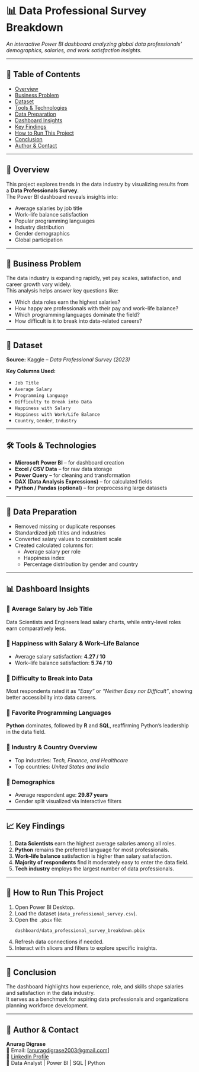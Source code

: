 # 📊 Data Professional Survey Breakdown

_An interactive Power BI dashboard analyzing global data professionals’ demographics, salaries, and work satisfaction insights._

---

## 📌 Table of Contents
- [Overview](#overview)
- [Business Problem](#business-problem)
- [Dataset](#dataset)
- [Tools & Technologies](#tools--technologies)
- [Data Preparation](#data-preparation)
- [Dashboard Insights](#dashboard-insights)
- [Key Findings](#key-findings)
- [How to Run This Project](#how-to-run-this-project)
- [Conclusion](#conclusion)
- [Author & Contact](#author--contact)

---

## 🧩 Overview

This project explores trends in the data industry by visualizing results from a **Data Professionals Survey**.  
The Power BI dashboard reveals insights into:
- Average salaries by job title  
- Work–life balance satisfaction  
- Popular programming languages  
- Industry distribution  
- Gender demographics  
- Global participation  

---

## 🎯 Business Problem

The data industry is expanding rapidly, yet pay scales, satisfaction, and career growth vary widely.  
This analysis helps answer key questions like:
- Which data roles earn the highest salaries?  
- How happy are professionals with their pay and work–life balance?  
- Which programming languages dominate the field?  
- How difficult is it to break into data-related careers?  

---

## 📁 Dataset

**Source:** Kaggle – *Data Professional Survey (2023)*  

**Key Columns Used:**
- `Job Title`
- `Average Salary`
- `Programming Language`
- `Difficulty to Break into Data`
- `Happiness with Salary`
- `Happiness with Work/Life Balance`
- `Country`, `Gender`, `Industry`

---

## 🛠️ Tools & Technologies

- **Microsoft Power BI** – for dashboard creation  
- **Excel / CSV Data** – for raw data storage  
- **Power Query** – for cleaning and transformation  
- **DAX (Data Analysis Expressions)** – for calculated fields  
- **Python / Pandas (optional)** – for preprocessing large datasets  

---

## 🧹 Data Preparation

- Removed missing or duplicate responses  
- Standardized job titles and industries  
- Converted salary values to consistent scale  
- Created calculated columns for:
  - Average salary per role  
  - Happiness index  
  - Percentage distribution by gender and country  

---

## 📊 Dashboard Insights

### 🔹 Average Salary by Job Title
Data Scientists and Engineers lead salary charts, while entry-level roles earn comparatively less.

### 🔹 Happiness with Salary & Work–Life Balance
- Average salary satisfaction: **4.27 / 10**  
- Work–life balance satisfaction: **5.74 / 10**  

### 🔹 Difficulty to Break into Data
Most respondents rated it as *“Easy”* or *“Neither Easy nor Difficult”*, showing better accessibility into data careers.

### 🔹 Favorite Programming Languages
**Python** dominates, followed by **R** and **SQL**, reaffirming Python’s leadership in the data field.

### 🔹 Industry & Country Overview
- Top industries: *Tech, Finance, and Healthcare*  
- Top countries: *United States and India*  

### 🔹 Demographics
- Average respondent age: **29.87 years**  
- Gender split visualized via interactive filters  

---

## 📈 Key Findings

1. **Data Scientists** earn the highest average salaries among all roles.  
2. **Python** remains the preferred language for most professionals.  
3. **Work–life balance** satisfaction is higher than salary satisfaction.  
4. **Majority of respondents** find it moderately easy to enter the data field.  
5. **Tech industry** employs the largest number of data professionals.  

---

## 🚀 How to Run This Project

1. Open Power BI Desktop.  
2. Load the dataset (`data_professional_survey.csv`).  
3. Open the `.pbix` file:
   ```bash
   dashboard/data_professional_survey_breakdown.pbix
   ```
4. Refresh data connections if needed.  
5. Interact with slicers and filters to explore specific insights.  

---

## 🧭 Conclusion

The dashboard highlights how experience, role, and skills shape salaries and satisfaction in the data industry.  
It serves as a benchmark for aspiring data professionals and organizations planning workforce development.  

---

## 👤 Author & Contact

**Anurag Digrase**  
📧 Email: [anuragdigrase2003@gmail.com]  
🔗 [LinkedIn Profile](https://www.linkedin.com/in/anurag-digrase-799348243/)  
💼 Data Analyst | Power BI | SQL | Python
